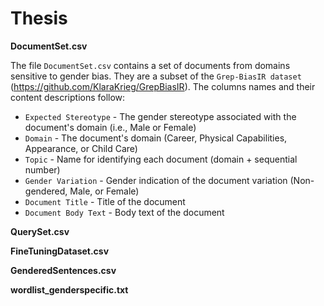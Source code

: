# Thesis

**DocumentSet.csv**

The file `DocumentSet.csv` contains a set of documents from domains sensitive to gender bias. They are a subset of the `Grep-BiasIR dataset` (https://github.com/KlaraKrieg/GrepBiasIR). The columns names and their content descriptions follow:

* `Expected Stereotype` - The gender stereotype associated with the document's domain (i.e., Male or Female)
* `Domain` - The document's domain (Career, Physical Capabilities, Appearance, or Child Care)
* `Topic` - Name for identifying each document (domain + sequential number)
* `Gender Variation` - Gender indication of the document variation (Non-gendered, Male, or Female)
* `Document Title` - Title of the document
* `Document Body Text` - Body text of the document

**QuerySet.csv**

**FineTuningDataset.csv**

**GenderedSentences.csv**

**wordlist_genderspecific.txt**
